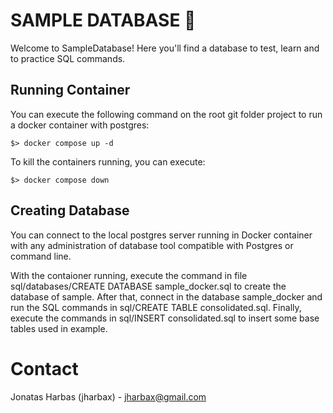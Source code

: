 # SAMPLE DATABASE 📜

Welcome to SampleDatabase! Here you'll find a database to test, learn and to practice SQL commands.

## Running Container

You can execute the following command on the root git folder project to run a docker container with postgres:

```
$> docker compose up -d
```

To kill the containers running, you can execute:

```
$> docker compose down
```

## Creating Database

You can connect to the local postgres server running in Docker container with any administration of database tool compatible with Postgres or command line.

With the contaioner running, execute the command in file sql/databases/CREATE DATABASE sample_docker.sql to create the database of sample.
After that, connect in the database sample_docker and run the SQL commands in sql/CREATE TABLE consolidated.sql.
Finally, execute the commands in sql/INSERT consolidated.sql to insert some base tables used in example.

# Contact

Jonatas Harbas (jharbax) - jharbax@gmail.com
